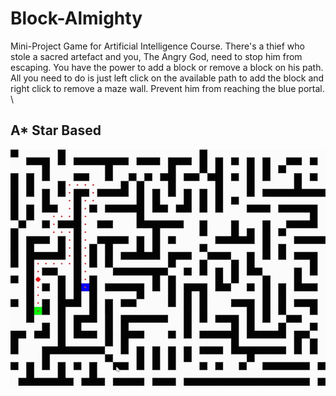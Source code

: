 # Block-Almighty
Mini-Project Game for Artificial Intelligence Course.
There's a thief who stole a sacred artefact and you, The Angry God, need to stop him from escaping.
You have the power to add a block or remove a block on his path.
All you need to do is just left click on the available path to add the block and right click to remove a maze wall.
Prevent him from reaching the blue portal. \

## A* Star Based
![](https://github.com/ThomasArtemius/Block-Almighty/blob/main/Gifs/Proto1.gif)
